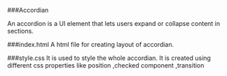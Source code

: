 ###Accordian



An accordion is a UI element that lets users expand or collapse content in sections.

###index.html
A html file for creating layout of accordian.

###style.css
It is used to style the whole accordian.
It is created using different css properties like position ,checked component ,transition 
